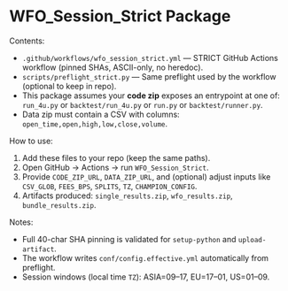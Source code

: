 # WFO_Session_Strict Package

Contents:
- `.github/workflows/wfo_session_strict.yml` — STRICT GitHub Actions workflow (pinned SHAs, ASCII-only, no heredoc).
- `scripts/preflight_strict.py` — Same preflight used by the workflow (optional to keep in repo).
- This package assumes your **code zip** exposes an entrypoint at one of:
  `run_4u.py` or `backtest/run_4u.py` or `run.py` or `backtest/runner.py`.
- Data zip must contain a CSV with columns: `open_time,open,high,low,close,volume`.

How to use:
1) Add these files to your repo (keep the same paths).
2) Open GitHub → Actions → run `WFO_Session_Strict`.
3) Provide `CODE_ZIP_URL`, `DATA_ZIP_URL`, and (optional) adjust inputs like `CSV_GLOB`, `FEES_BPS`, `SPLITS`, `TZ`, `CHAMPION_CONFIG`.
4) Artifacts produced: `single_results.zip`, `wfo_results.zip`, `bundle_results.zip`.

Notes:
- Full 40-char SHA pinning is validated for `setup-python` and `upload-artifact`.
- The workflow writes `conf/config.effective.yml` automatically from preflight.
- Session windows (local time `TZ`): ASIA=09–17, EU=17–01, US=01–09.
